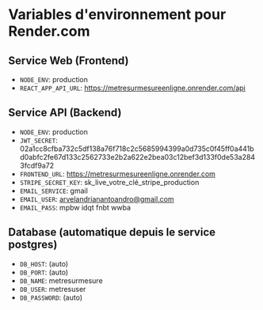 # Variables d'environnement pour Render.com

## Service Web (Frontend)
- `NODE_ENV`: production
- `REACT_APP_API_URL`: https://metresurmesureenligne.onrender.com/api

## Service API (Backend)
- `NODE_ENV`: production
- `JWT_SECRET`: 02a1cc8cfba732c5df138a76f718c2c5685994399a0d735c0f45ff0a441bd0abfc2fe67d133c2562733e2b2a622e2bea03c12bef3d133f0de53a2843fcdf9a72
- `FRONTEND_URL`: https://metresurmesureenligne.onrender.com
- `STRIPE_SECRET_KEY`: sk_live_votre_clé_stripe_production
- `EMAIL_SERVICE`: gmail
- `EMAIL_USER`: arvelandrianantoandro@gmail.com
- `EMAIL_PASS`: mpbw idqt fnbt wwba

## Database (automatique depuis le service postgres)
- `DB_HOST`: (auto)
- `DB_PORT`: (auto)
- `DB_NAME`: metresurmesure
- `DB_USER`: metresuser
- `DB_PASSWORD`: (auto)